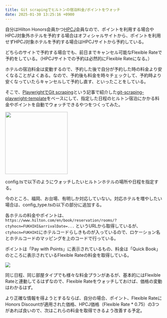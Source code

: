 ```yaml
---
title: Git scrapingでヒルトンの宿泊料金/ポイントをウォッチ
date: 2025-01-30 13:25:16 +0900
---
```


自分はHilton Honors会員かつ[HPCJ](https://www.hpcj.jp/)会員なので、ポイントを利用する場合やHPCJ対象外ホテルを予約する場合はオフィシャルサイトから、ポイントを利用せずHPCJ対象ホテルを予約する場合はHPCJサイトから予約している。

どちらのサイトで予約する場合でも、前日までキャンセル可能なFlexible Rateで予約をしている。（HPCJサイトでの予約は必然的にFlexible Rateになる。）

ホテルの宿泊料金は変動するので、予約した後で自分が予約した時の料金より安くなることがよくある。なので、予約後も料金を時々チェックして、予約時より安くなっていたらキャンセルして予約し直す、といったことをしている。

そこで、[PlaywrightでGit scraping](/blog/2025/01/28/1/)という記事で紹介した[git-scraping-playwright-template](https://github.com/mizzy/git-scraping-playwright-template)をベースにして、指定した日程のヒルトン宿泊にかかる料金やポイントを自動でウォッチできるやつをつくってみた。

<a href="https://github.com/mizzy/git-scraping-hilton"><img src="https://opengraph.githubassets.com/efbe89083ae3d67f091dde51fe157d2da35426dc8300f8baab15b6c14eeb82f5/mizzy/git-scraping-hilton" height="200" /></a>

config.tsで以下のようにウォッチしたいヒルトンホテルの場所や日程を指定する。

<script src="https://gist.github.com/mizzy/bb16cb6f2b0de94f25534c1b60c23232.js"></script>

今のところ、福岡、お台場、有明しか対応していない。対応ホテルを増やしたい場合は、config_type.tsの以下の部分に追加する。

<script src="https://gist.github.com/mizzy/88978b078626b9c464648f451f01b20a.js"></script>

各ホテルの料金やポイントは、`https://www.hilton.com/en/book/reservation/rooms/?ctyhocn=FUKHIHI&arrivalDate=...`
というURLから取得しているが、`ctyhocn=FUKHIHI`にホテルコードらしきものが入っているので、ロケーション名とホテルコードのマッピングを上のコードで行っている。

ポイントは「Pay with Points」に表示されているもの、料金は「Quick Book」のところに表示されているFlexible Rateの料金を取得している。

![](/images/2025/01/hilton-odaiba.png)

同じ日程、同じ部屋タイプでも様々な料金プランがあるが、基本的にはFlexible Rateと連動してるはずなので、Flexible Rateをウォッチしておけば、価格の変動はわかるはず。

より正確な情報を得ようとするならば、自分の場合、ポイント、Flexible RateにHonors Discountが適用された価格、HPCJ価格（Flexible Rate * 0.75）の3つがあれば良いので、次はこれらの料金を取得できるよう改善する予定。
